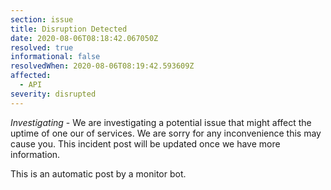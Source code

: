 ```yaml
---
section: issue
title: Disruption Detected
date: 2020-08-06T08:18:42.067050Z
resolved: true
informational: false
resolvedWhen: 2020-08-06T08:19:42.593609Z
affected:
  - API
severity: disrupted
---
```

*Investigating* - We are investigating a potential issue that might affect the uptime of one our of services. We are sorry for any inconvenience this may cause you. This incident post will be updated once we have more information.

This is an automatic post by a monitor bot.
        
